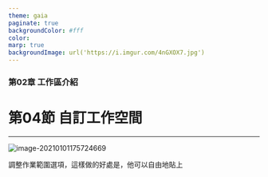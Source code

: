 ```yaml
---
theme: gaia
paginate: true
backgroundColor: #fff
color: 
marp: true
backgroundImage: url('https://i.imgur.com/4nGXOX7.jpg')
---
```

<style>
section h1 {
  color: #48011f
}
</style>

<!-- _class: lead -->

### 第02章 工作區介紹
# 第04節 自訂工作空間


---

![image-20210101175724669](https://i.imgur.com/oQdQmQF.png)

調整作業範圍選項，這樣做的好處是，他可以自由地貼上